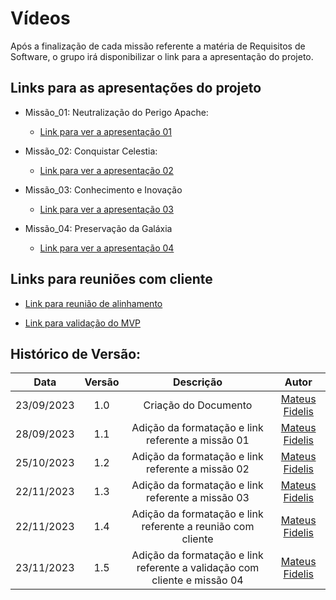 #   Vídeos

Após a finalização de cada missão referente a matéria de Requisitos de Software, o grupo irá disponibilizar o link para a apresentação do projeto.

##  Links para as apresentações do projeto

- Missão_01: Neutralização do Perigo Apache:
    - [Link para ver a apresentação 01](https://youtu.be/CJ-X07qTTNk)

- Missão_02: Conquistar Celestia:
    - [Link para ver a apresentação 02](https://youtu.be/dXoMrn9OYnk)

- Missão_03: Conhecimento e Inovação
    - [Link para ver a apresentação 03](https://youtu.be/jQOgmzqdUR0)

- Missão_04: Preservação da Galáxia
    - [Link para ver a apresentação 04](https://youtu.be/SRKyabGMXrY)

##  Links para reuniões com cliente

 - [Link para reunião de alinhamento](https://drive.google.com/file/d/1ToT1Zbhcx6vXpCWrcFd0Md-RElb-S-bx/view?usp=sharing)

 - [Link para validação do MVP](https://youtu.be/PJOiaNqA_kM)

##  Histórico de Versão:

| **Data** | **Versão** | **Descrição** | **Autor** |
| :--------: | :--------: | :--------:  | :--------: | 
| 23/09/2023 | 1.0 | Criação do Documento  | [Mateus Fidelis](https://github.com/MatsFidelis)  |
| 28/09/2023 | 1.1 | Adição da formatação e link referente a missão 01 |  [Mateus Fidelis](https://github.com/MatsFidelis)  |
| 25/10/2023 | 1.2 | Adição da formatação e link referente a missão 02 |  [Mateus Fidelis](https://github.com/MatsFidelis)  |
| 22/11/2023 | 1.3 | Adição da formatação e link referente a missão 03 |  [Mateus Fidelis](https://github.com/MatsFidelis)  |
| 22/11/2023 | 1.4 | Adição da formatação e link referente a reunião com cliente |  [Mateus Fidelis](https://github.com/MatsFidelis)  |
| 23/11/2023 | 1.5 | Adição da formatação e link referente a validação com cliente e missão 04 |  [Mateus Fidelis](https://github.com/MatsFidelis)  |